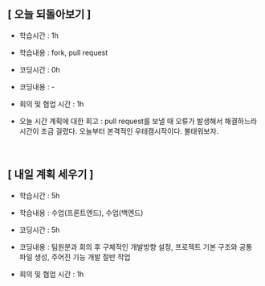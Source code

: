 ## [ 오늘 되돌아보기 ]

- 학습시간 : 1h

- 학습내용 : fork, pull request

- 코딩시간 : 0h

- 코딩내용 : -

- 회의 및 협업 시간 : 1h

- 오늘 시간 계획에 대한 회고 : pull request를 보낼 때 오류가 발생해서 해결하느라 시간이 조금 걸렸다. 오늘부터 본격적인 우테캠시작이다. 불태워보자.

</br>

## [ 내일 계획 세우기 ]

- 학습시간 : 5h

- 학습내용 : 수업(프론트엔드), 수업(백엔드)

- 코딩시간 : 5h

- 코딩내용 : 팀원분과 회의 후 구체적인 개발방향 설정, 프로젝트 기본 구조와 공통 파일 생성, 주어진 기능 개발 절반 작업

- 회의 및 협업 시간 : 1h
